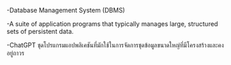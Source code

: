 -Database Management System (DBMS)

-A suite of application programs that typically manages large, structured sets of persistent data.

-ChatGPT
ชุดโปรแกรมแอปพลิเคชันที่มักใช้ในการจัดการชุดข้อมูลขนาดใหญ่ที่มีโครงสร้างและคงอยู่ถาวร
